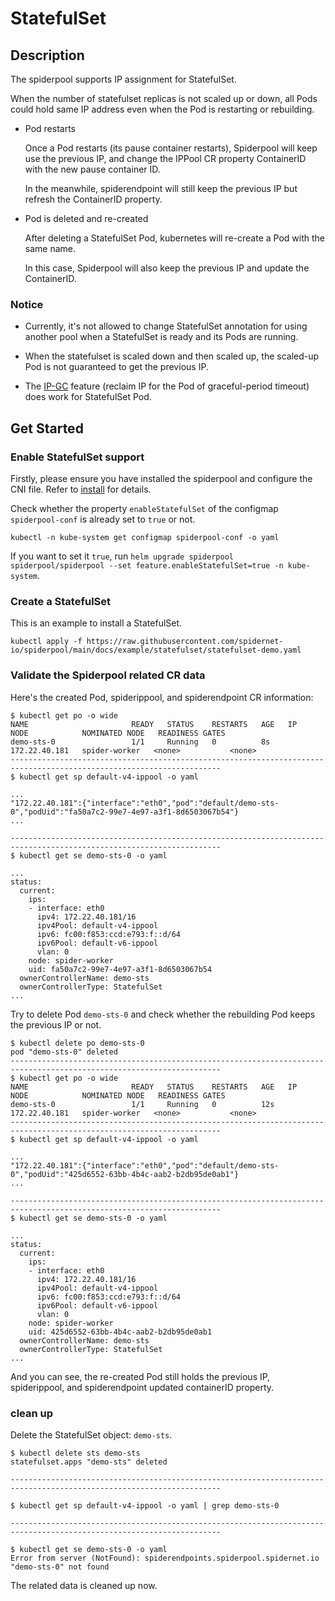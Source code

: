 # StatefulSet

## Description

The spiderpool supports IP assignment for StatefulSet.

When the number of statefulset replicas is not scaled up or down, all Pods could hold same IP address even when the Pod is restarting or rebuilding.

* Pod restarts

    Once a Pod restarts (its pause container restarts), Spiderpool will keep use the previous IP,
    and change the IPPool CR property ContainerID with the new pause container ID.

    In the meanwhile, spiderendpoint will still keep the previous IP but refresh the ContainerID property.

* Pod is deleted and re-created

    After deleting a StatefulSet Pod, kubernetes will re-create a Pod with the same name.

    In this case, Spiderpool will also keep the previous IP and update the ContainerID.

### Notice

* Currently, it's not allowed to change StatefulSet annotation for using another pool when a StatefulSet is ready and its Pods are running.

* When the statefulset is scaled down and then scaled up, the scaled-up Pod is not guaranteed to get the previous IP.

* The [IP-GC](./gc.md) feature (reclaim IP for the Pod of graceful-period timeout) does work for StatefulSet Pod.

## Get Started

### Enable StatefulSet support

Firstly, please ensure you have installed the spiderpool and configure the CNI file. Refer to [install](./install.md) for details.

Check whether the property `enableStatefulSet` of the configmap `spiderpool-conf` is already set to `true` or not.

```shell
kubectl -n kube-system get configmap spiderpool-conf -o yaml
```

If you want to set it `true`, run `helm upgrade spiderpool spiderpool/spiderpool --set feature.enableStatefulSet=true -n kube-system`.

### Create a StatefulSet

This is an example to install a StatefulSet.

```shell
kubectl apply -f https://raw.githubusercontent.com/spidernet-io/spiderpool/main/docs/example/statefulset/statefulset-demo.yaml
```

### Validate the Spiderpool related CR data

Here's the created Pod, spiderippool, and spiderendpoint CR information:

```text
$ kubectl get po -o wide
NAME                       READY   STATUS    RESTARTS   AGE   IP              NODE            NOMINATED NODE   READINESS GATES
demo-sts-0                 1/1     Running   0          8s    172.22.40.181   spider-worker   <none>           <none>
---------------------------------------------------------------------------------------------------------------------
$ kubectl get sp default-v4-ippool -o yaml

...
"172.22.40.181":{"interface":"eth0","pod":"default/demo-sts-0","podUid":"fa50a7c2-99e7-4e97-a3f1-8d6503067b54"}
...

---------------------------------------------------------------------------------------------------------------------
$ kubectl get se demo-sts-0 -o yaml

...
status:
  current:
    ips:
    - interface: eth0
      ipv4: 172.22.40.181/16
      ipv4Pool: default-v4-ippool
      ipv6: fc00:f853:ccd:e793:f::d/64
      ipv6Pool: default-v6-ippool
      vlan: 0
    node: spider-worker
    uid: fa50a7c2-99e7-4e97-a3f1-8d6503067b54
  ownerControllerName: demo-sts
  ownerControllerType: StatefulSet
...
```

Try to delete Pod `demo-sts-0` and check whether the rebuilding Pod keeps the previous IP or not.

```text
$ kubectl delete po demo-sts-0
pod "demo-sts-0" deleted
---------------------------------------------------------------------------------------------------------------------
$ kubectl get po -o wide
NAME                       READY   STATUS    RESTARTS   AGE   IP              NODE            NOMINATED NODE   READINESS GATES
demo-sts-0                 1/1     Running   0          12s   172.22.40.181   spider-worker   <none>           <none>
---------------------------------------------------------------------------------------------------------------------
$ kubectl get sp default-v4-ippool -o yaml

...
"172.22.40.181":{"interface":"eth0","pod":"default/demo-sts-0","podUid":"425d6552-63bb-4b4c-aab2-b2db95de0ab1"}
...

---------------------------------------------------------------------------------------------------------------------
$ kubectl get se demo-sts-0 -o yaml

...
status:
  current:
    ips:
    - interface: eth0
      ipv4: 172.22.40.181/16
      ipv4Pool: default-v4-ippool
      ipv6: fc00:f853:ccd:e793:f::d/64
      ipv6Pool: default-v6-ippool
      vlan: 0
    node: spider-worker
    uid: 425d6552-63bb-4b4c-aab2-b2db95de0ab1
  ownerControllerName: demo-sts
  ownerControllerType: StatefulSet
...
```

And you can see, the re-created Pod still holds the previous IP, spiderippool, and spiderendpoint updated containerID property.

### clean up

Delete the StatefulSet object: `demo-sts`.

```text
$ kubectl delete sts demo-sts
statefulset.apps "demo-sts" deleted

---------------------------------------------------------------------------------------------------------------------

$ kubectl get sp default-v4-ippool -o yaml | grep demo-sts-0

---------------------------------------------------------------------------------------------------------------------

$ kubectl get se demo-sts-0 -o yaml
Error from server (NotFound): spiderendpoints.spiderpool.spidernet.io "demo-sts-0" not found
```

The related data is cleaned up now.
